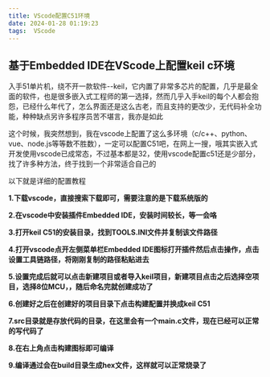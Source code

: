 ```yaml
---
title: VScode配置C51环境
date: 2024-01-28 01:19:23
tags:  VScode
---
```


## 基于Embedded IDE在VScode上配置keil c环境

入手51单片机，绕不开一款软件--keil，它内置了非常多芯片的配置，几乎是最全面的软件，也是很多嵌入式工程师的第一选择，然而几乎入手keil的每个人都会抱怨，已经什么年代了，怎么界面还是这么古老，而且支持的更改少，无代码补全功能，种种缺点另许多程序员苦不堪言，我亦是如此

这个时候，我突然想到，我在vscode上配置了这么多环境（c/c++、python、vue、node.js等等数不胜数），一定可以配置C51吧，在网上一搜，哦其实嵌入式开发使用vscode已成常态，不过基本都是32，使用vscode配置c51还是少部分，找了许多种方法，终于找到一个非常适合自己的

以下就是详细的配置教程

**1.下载vscode，直接搜索下载即可，需要注意的是下载系统版的**

**2.在vscode中安装插件Embedded IDE，安装时间较长，等一会咯**

**3.打开keil C51的安装目录，找到TOOLS.INI文件并复制该文件路径**

**4.打开vscode点开左侧菜单栏Embedded IDE图标打开插件然后点击操作，点击设置工具链路径，将刚刚复制的路径粘贴进去**

**5.设置完成后就可以点击新建项目或者导入keil项目，新建项目点击之后选择空项目，选择8位MCU，，随后命名完就创建成功了**

**6.创建好之后在创建好的项目目录下点击构建配置并换成keil C51**

**7.src目录就是存放代码的目录，在这里会有一个main.c文件，现在已经可以正常的写代码了**

**8.在右上角点击构建图标即可编译**

**9.编译通过会在build目录生成hex文件，这样就可以正常烧录了**